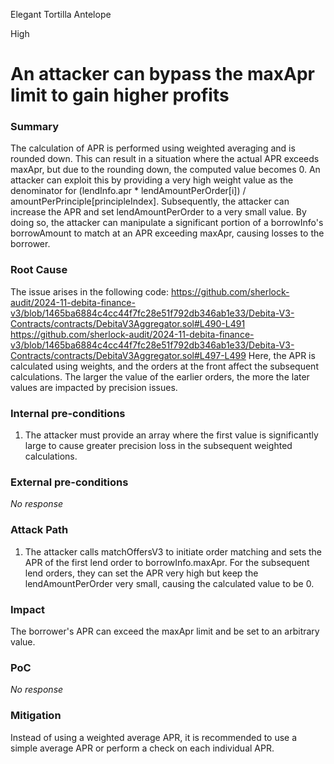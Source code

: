 Elegant Tortilla Antelope

High

# An attacker can bypass the maxApr limit to gain higher profits

### Summary

The calculation of APR is performed using weighted averaging and is rounded down. This can result in a situation where the actual APR exceeds maxApr, but due to the rounding down, the computed value becomes 0. An attacker can exploit this by providing a very high weight value as the denominator for (lendInfo.apr * lendAmountPerOrder[i]) / amountPerPrinciple[principleIndex]. Subsequently, the attacker can increase the APR and set lendAmountPerOrder to a very small value. By doing so, the attacker can manipulate a significant portion of a borrowInfo's borrowAmount to match at an APR exceeding maxApr, causing losses to the borrower.

### Root Cause

The issue arises in the following code:
https://github.com/sherlock-audit/2024-11-debita-finance-v3/blob/1465ba6884c4cc44f7fc28e51f792db346ab1e33/Debita-V3-Contracts/contracts/DebitaV3Aggregator.sol#L490-L491
https://github.com/sherlock-audit/2024-11-debita-finance-v3/blob/1465ba6884c4cc44f7fc28e51f792db346ab1e33/Debita-V3-Contracts/contracts/DebitaV3Aggregator.sol#L497-L499
Here, the APR is calculated using weights, and the orders at the front affect the subsequent calculations. The larger the value of the earlier orders, the more the later values are impacted by precision issues.

### Internal pre-conditions

1. The attacker must provide an array where the first value is significantly large to cause greater precision loss in the subsequent weighted calculations.


### External pre-conditions

_No response_

### Attack Path

1. The attacker calls matchOffersV3 to initiate order matching and sets the APR of the first lend order to borrowInfo.maxApr. For the subsequent lend orders, they can set the APR very high but keep the lendAmountPerOrder very small, causing the calculated value to be 0.

### Impact

The borrower's APR can exceed the maxApr limit and be set to an arbitrary value.

### PoC

_No response_

### Mitigation

Instead of using a weighted average APR, it is recommended to use a simple average APR or perform a check on each individual APR.